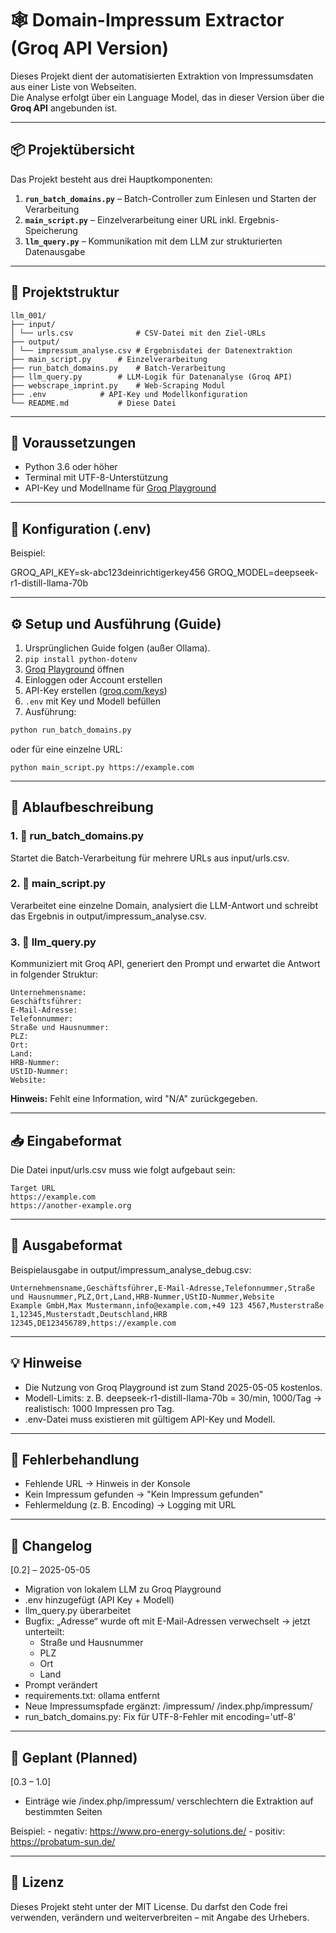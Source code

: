 # 🕸️ Domain-Impressum Extractor (Groq API Version)

Dieses Projekt dient der automatisierten Extraktion von Impressumsdaten aus einer Liste von Webseiten.  
Die Analyse erfolgt über ein Language Model, das in dieser Version über die **Groq API** angebunden ist.

---

## 📦 Projektübersicht

Das Projekt besteht aus drei Hauptkomponenten:

1. **`run_batch_domains.py`** – Batch-Controller zum Einlesen und Starten der Verarbeitung
2. **`main_script.py`** – Einzelverarbeitung einer URL inkl. Ergebnis-Speicherung
3. **`llm_query.py`** – Kommunikation mit dem LLM zur strukturierten Datenausgabe

---

## 📁 Projektstruktur

```
llm_001/
├── input/
│ └── urls.csv		        # CSV-Datei mit den Ziel-URLs
├── output/
│ └── impressum_analyse.csv	# Ergebnisdatei der Datenextraktion
├── main_script.py		# Einzelverarbeitung
├── run_batch_domains.py	# Batch-Verarbeitung
├── llm_query.py		# LLM-Logik für Datenanalyse (Groq API)
├── webscrape_imprint.py	# Web-Scraping Modul
├── .env			# API-Key und Modellkonfiguration
└── README.md			# Diese Datei
```

---

## 🧰 Voraussetzungen

- Python 3.6 oder höher
- Terminal mit UTF-8-Unterstützung
- API-Key und Modellname für [Groq Playground](https://console.groq.com/)

---

## 🔧 Konfiguration (.env)

Beispiel:

GROQ_API_KEY=sk-abc123deinrichtigerkey456
GROQ_MODEL=deepseek-r1-distill-llama-70b

---

## ⚙️ Setup und Ausführung (Guide)

1. Ursprünglichen Guide folgen (außer Ollama).
2. `pip install python-dotenv`
3. [Groq Playground](https://console.groq.com/home) öffnen
4. Einloggen oder Account erstellen
5. API-Key erstellen ([groq.com/keys](https://console.groq.com/keys))
6. `.env` mit Key und Modell befüllen
7. Ausführung:

```bash
python run_batch_domains.py
```

oder für eine einzelne URL:
```
python main_script.py https://example.com
```

---

## 🔁 Ablaufbeschreibung

### 1. 🔁 run_batch_domains.py

Startet die Batch-Verarbeitung für mehrere URLs aus input/urls.csv.

### 2. 🧠 main_script.py

Verarbeitet eine einzelne Domain, analysiert die LLM-Antwort und schreibt das Ergebnis in output/impressum_analyse.csv.

### 3. 🤖 llm_query.py

Kommuniziert mit Groq API, generiert den Prompt und erwartet die Antwort in folgender Struktur:

```
Unternehmensname:
Geschäftsführer:
E-Mail-Adresse:
Telefonnummer:
Straße und Hausnummer:
PLZ:
Ort:
Land:
HRB-Nummer:
UStID-Nummer:
Website:
```

**Hinweis:** Fehlt eine Information, wird "N/A" zurückgegeben.

---

## 📥 Eingabeformat

Die Datei input/urls.csv muss wie folgt aufgebaut sein:

```csv
Target URL
https://example.com
https://another-example.org
```

---

## 🧪 Ausgabeformat

Beispielausgabe in output/impressum_analyse_debug.csv:

```csv
Unternehmensname,Geschäftsführer,E-Mail-Adresse,Telefonnummer,Straße und Hausnummer,PLZ,Ort,Land,HRB-Nummer,UStID-Nummer,Website
Example GmbH,Max Mustermann,info@example.com,+49 123 4567,Musterstraße 1,12345,Musterstadt,Deutschland,HRB 12345,DE123456789,https://example.com
```

---

## 💡 Hinweise

- Die Nutzung von Groq Playground ist zum Stand 2025-05-05 kostenlos.
- Modell-Limits: z. B. deepseek-r1-distill-llama-70b = 30/min, 1000/Tag
	→ realistisch: 1000 Impressen pro Tag.
- .env-Datei muss existieren mit gültigem API-Key und Modell.

---

## 🐞 Fehlerbehandlung

- Fehlende URL → Hinweis in der Konsole
- Kein Impressum gefunden → "Kein Impressum gefunden"
- Fehlermeldung (z. B. Encoding) → Logging mit URL

---

## 🧾 Changelog

[0.2] – 2025-05-05

- Migration von lokalem LLM zu Groq Playground
- .env hinzugefügt (API Key + Modell)
- llm_query.py überarbeitet
- Bugfix: „Adresse“ wurde oft mit E-Mail-Adressen verwechselt → jetzt unterteilt:
	- Straße und Hausnummer
	- PLZ
	- Ort
	- Land
- Prompt verändert
- requirements.txt: ollama entfernt
- Neue Impressumspfade ergänzt:
	/impressum/
	/index.php/impressum/
- run_batch_domains.py: Fix für UTF-8-Fehler mit encoding='utf-8'

---

## 📅 Geplant (Planned)

[0.3 – 1.0]

- Einträge wie /index.php/impressum/ verschlechtern die Extraktion auf bestimmten Seiten

Beispiel:
	- negativ: https://www.pro-energy-solutions.de/
	- positiv: https://probatum-sun.de/

---

## 📜 Lizenz

Dieses Projekt steht unter der MIT License.
Du darfst den Code frei verwenden, verändern und weiterverbreiten – mit Angabe des Urhebers.
